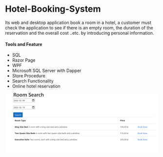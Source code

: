 # Hotel-Booking-System
Its web and desktop application book a room in a hotel, a customer must check the application to see if there is an empty room, the duration of the reservation and the overall cost ..etc. by introducing personal information.

#### Tools and Feature

* SQL
* Razor Page
* WPF
* Microsoft SQL Server with Dapper
* Store Procedure
* Search Functionality 
* Online hotel reservation


![](List.PNG)


